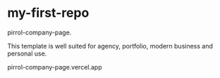 # my-first-repo
pirrol-company-page.

This template is well suited for agency, portfolio, modern business and personal use.

pirrol-company-page.vercel.app

